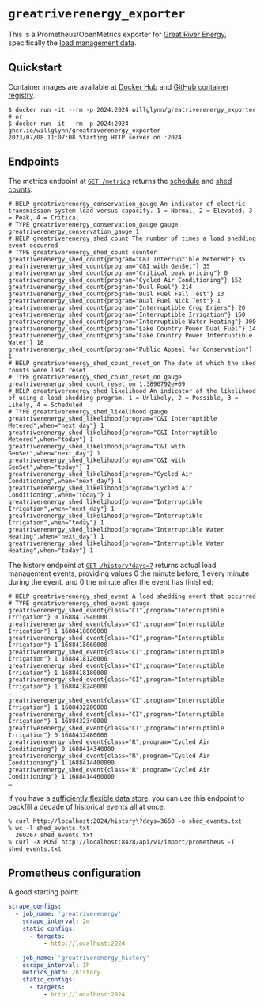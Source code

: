 # `greatriverenergy_exporter`

This is a Prometheus/OpenMetrics exporter for [Great River Energy](https://greatriverenergy.com), specifically the
[load management data](https://lmguide.grenergy.com).

## Quickstart

Container images are available at [Docker Hub](https://hub.docker.com/r/willglynn/greatriverenergy_exporter) and [GitHub
container registry](https://github.com/willglynn/purpleair_exporter/pkgs/container/greatriverenergy_exporter).

```shell
$ docker run -it --rm -p 2024:2024 willglynn/greatriverenergy_exporter
# or
$ docker run -it --rm -p 2024:2024 ghcr.io/willglynn/greatriverenergy_exporter
2023/07/08 11:07:08 Starting HTTP server on :2024
```

## Endpoints

The metrics endpoint at [`GET /metrics`]([http://localhost:2024/metrics]) returns the
[schedule](https://lmguide.grenergy.com) and [shed counts](https://lmguide.grenergy.com/ShedCount.aspx):

```text
# HELP greatriverenergy_conservation_gauge An indicator of electric transmission system load versus capacity. 1 = Normal, 2 = Elevated, 3 = Peak, 4 = Critical
# TYPE greatriverenergy_conservation_gauge gauge
greatriverenergy_conservation_gauge 1
# HELP greatriverenergy_shed_count The number of times a load shedding event occurred
# TYPE greatriverenergy_shed_count counter
greatriverenergy_shed_count{program="C&I Interruptible Metered"} 35
greatriverenergy_shed_count{program="C&I with GenSet"} 35
greatriverenergy_shed_count{program="Critical peak pricing"} 0
greatriverenergy_shed_count{program="Cycled Air Conditioning"} 152
greatriverenergy_shed_count{program="Dual Fuel"} 214
greatriverenergy_shed_count{program="Dual Fuel Fall Test"} 13
greatriverenergy_shed_count{program="Dual Fuel Nick Test"} 1
greatriverenergy_shed_count{program="Interruptible Crop Driers"} 20
greatriverenergy_shed_count{program="Interruptible Irrigation"} 160
greatriverenergy_shed_count{program="Interruptible Water Heating"} 300
greatriverenergy_shed_count{program="Lake Country Power Dual Fuel"} 14
greatriverenergy_shed_count{program="Lake Country Power Interruptible Water"} 18
greatriverenergy_shed_count{program="Public Appeal for Conservation"} 1
# HELP greatriverenergy_shed_count_reset_on The date at which the shed counts were last reset
# TYPE greatriverenergy_shed_count_reset_on gauge
greatriverenergy_shed_count_reset_on 1.3896792e+09
# HELP greatriverenergy_shed_likelihood An indicator of the likelihood of using a load shedding program. 1 = Unlikely, 2 = Possible, 3 = Likely, 4 = Scheduled
# TYPE greatriverenergy_shed_likelihood gauge
greatriverenergy_shed_likelihood{program="C&I Interruptible Metered",when="next_day"} 1
greatriverenergy_shed_likelihood{program="C&I Interruptible Metered",when="today"} 1
greatriverenergy_shed_likelihood{program="C&I with GenSet",when="next_day"} 1
greatriverenergy_shed_likelihood{program="C&I with GenSet",when="today"} 1
greatriverenergy_shed_likelihood{program="Cycled Air Conditioning",when="next_day"} 1
greatriverenergy_shed_likelihood{program="Cycled Air Conditioning",when="today"} 1
greatriverenergy_shed_likelihood{program="Interruptible Irrigation",when="next_day"} 1
greatriverenergy_shed_likelihood{program="Interruptible Irrigation",when="today"} 1
greatriverenergy_shed_likelihood{program="Interruptible Water Heating",when="next_day"} 1
greatriverenergy_shed_likelihood{program="Interruptible Water Heating",when="today"} 1
```

The history endpoint at [`GET /history?days=7`](http://localhost:2024/history?days=7) returns actual load management
events, providing values 0 the minute before, 1 every minute during the event, and 0 the minute after the event has
finished:

```text
# HELP greatriverenergy_shed_event A load shedding event that occurred
# TYPE greatriverenergy_shed_event gauge
greatriverenergy_shed_event{class="CI",program="Interruptible Irrigation"} 0 1688417940000
greatriverenergy_shed_event{class="CI",program="Interruptible Irrigation"} 1 1688418000000
greatriverenergy_shed_event{class="CI",program="Interruptible Irrigation"} 1 1688418060000
greatriverenergy_shed_event{class="CI",program="Interruptible Irrigation"} 1 1688418120000
greatriverenergy_shed_event{class="CI",program="Interruptible Irrigation"} 1 1688418180000
greatriverenergy_shed_event{class="CI",program="Interruptible Irrigation"} 1 1688418240000
…
greatriverenergy_shed_event{class="CI",program="Interruptible Irrigation"} 1 1688432280000
greatriverenergy_shed_event{class="CI",program="Interruptible Irrigation"} 1 1688432340000
greatriverenergy_shed_event{class="CI",program="Interruptible Irrigation"} 0 1688432460000
greatriverenergy_shed_event{class="R",program="Cycled Air Conditioning"} 0 1688414340000
greatriverenergy_shed_event{class="R",program="Cycled Air Conditioning"} 1 1688414400000
greatriverenergy_shed_event{class="R",program="Cycled Air Conditioning"} 1 1688414460000
…
```

If you have a [sufficiently flexible data store](https://docs.victoriametrics.com/#backfilling), you can use this
endpoint to backfill a decade of historical events all at once.

```console
% curl http://localhost:2024/history\?days=3650 -o shed_events.txt
% wc -l shed_events.txt 
  260267 shed_events.txt
% curl -X POST http://localhost:8428/api/v1/import/prometheus -T shed_events.txt 
```

## Prometheus configuration

A good starting point:

```yaml
scrape_configs:
  - job_name: 'greatriverenergy'
    scrape_interval: 2m
    static_configs:
      - targets:
          - http://localhost:2024

  - job_name: 'greatriverenergy_history'
    scrape_interval: 1h
    metrics_path: /history
    static_configs:
      - targets:
          - http://localhost:2024
```
